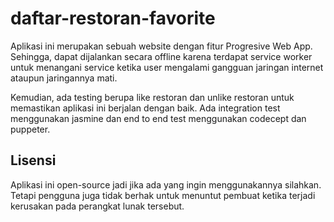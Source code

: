 # daftar-restoran-favorite
Aplikasi ini merupakan sebuah website dengan fitur Progresive Web App.
Sehingga, dapat dijalankan secara offline karena terdapat service worker untuk menangani service ketika user 
mengalami gangguan jaringan internet ataupun jaringannya mati.

Kemudian, ada testing berupa like restoran dan unlike restoran untuk memastikan aplikasi ini berjalan dengan baik. 
Ada integration test menggunakan jasmine dan end to end test menggunakan codecept dan puppeter.

## Lisensi
Aplikasi ini open-source jadi jika ada yang ingin menggunakannya silahkan.
Tetapi pengguna juga tidak berhak untuk menuntut pembuat ketika terjadi kerusakan pada perangkat lunak tersebut.
